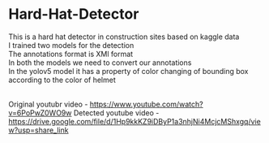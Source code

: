 # Hard-Hat-Detector
This is a hard hat detector in construction sites based on kaggle data <br>
I trained two models for the detection <br>
The annotations format is XMl format <br>
In both the models we need to convert our annotations <br>
In the yolov5 model it has a property of color changing of bounding box according to the color of helmet<br>
<br>

Original youtubr video - https://www.youtube.com/watch?v=6PoPwZ0WO9w 
Detected youtube video - https://drive.google.com/file/d/1Hp9kkKZ9iDByP1a3nhjNi4McjcMShxgq/view?usp=share_link


